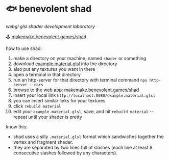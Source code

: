 
# 🐟 benevolent shad

*webgl glsl shader development laboratory*

🕹️ [makemake.benevolent.games/shad](https://makemake.benevolent.games/shad)  

how to use shad:

1. make a directory on your machine, named `shader` or something
1. download [example.material.glsl](./example.material.glsl) into the directory
1. also put any textures you want in there
1. open a terminal in that directory
1. run an http-server for that directory with terminal command `npx http-server --cors`
1. browse to the web app: [makemake.benevolent.games/shad](https://makemake.benevolent.games/shad)
1. insert your local link `http://localhost:8080/example.material.glsl`
1. you can insert similar links for your textures
1. click `rebuild material`
1. edit your `example.material.glsl`, save, and hit `rebuild material` -- repeat until your shader is pretty

know this:

- shad uses a silly `.material.glsl` format which sandwiches together the vertex and fragment shader.
- they are separated by two lines full of slashes (each line at least 8 consecutive slashes followed by any characters).
